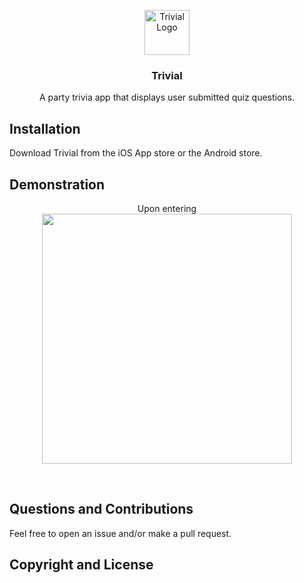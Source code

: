 <p align="center">
<img src="" alt="Trivial Logo" height="72">
</p>

<h3 align="center">Trivial</h3>
<p align="center">
A party trivia app that displays user submitted quiz questions.
</p>

## Installation
Download Trivial from the iOS App store or the Android store.

## Demonstration
<p align="center">
Upon entering
<br>
<img src="" alt="" height="400px">
</p>
<br>

## Questions and Contributions
Feel free to open an issue and/or make a pull request.

## Copyright and License
